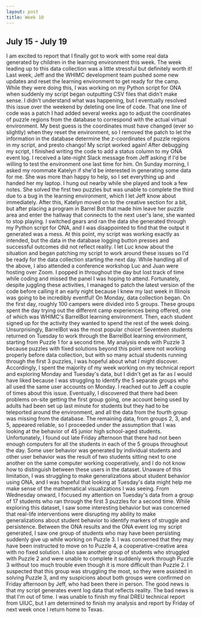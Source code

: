 ```yaml
---
layout: post
title: Week 10
---
```

## July 15 - July 19

I am excited to report that I finally got to work with some real data generated by children in the learning environment this week. The week leading up to this data collection was a little stressful but definitely worth it!
Last week, Jeff and the WHIMC development team pushed some new updates and reset the learning environment to get ready for the camp. While they were doing this, I was working on my Python script for ONA when suddenly my script began outputting CSV files that didn't make sense. I didn't understand what was happening, but I eventually resolved this issue over the weekend by deleting one line of code. That one line of code was a patch I had added several weeks ago to adjust the coordinates of puzzle regions from the database to correspond with the actual virtual environment. My best guess is the coordinates must have changed (ever so slightly) when they reset the environment, so I removed the patch to let the information in the database determine the z-coordinates of puzzle regions in my script, and presto chango! My script worked again!
After debugging my script, I finished writing the code to add a status column to my ONA event log. I received a late-night Slack message from Jeff asking if I'd be willing to test the environment one last time for him. On Sunday morning, I asked my roommate Katelyn if she'd be interested in generating some data for me. She was more than happy to help, so I set everything up and handed her my laptop. I hung out nearby while she played and took a few notes. She solved the first two puzzles but was unable to complete the third due to a bug in the learning environment, which I let Jeff know about immediately. After this, Katelyn moved on to the creative section for a bit, but after placing a program in Barrel Bot that made him leave her puzzle area and enter the hallway that connects to the next user's lane, she wanted to stop playing.
I switched gears and ran the data she generated through my Python script for ONA, and I was disappointed to find that the output it generated was a mess. At this point, my script was working exactly as intended, but the data in the database logging button presses and successful outcomes did not reflect reality. I let Luc know about the situation and began patching my script to work around these issues so I'd be ready for the data collection starting the next day.
While handling all of the above, I also attended a conference workshop Luc and Juan were hosting over Zoom. I popped in throughout the day but lost track of time while coding and missed the panel I was hoping to attend. Fortunately, despite juggling these activities, I managed to patch the latest version of the code before calling it an early night because I knew my last week in Illinois was going to be incredibly eventful!
On Monday, data collection began. On the first day, roughly 100 campers were divided into 5 groups. These groups spent the day trying out the different camp experiences being offered, one of which was WHIMC's BarrelBot learning environment. Then, each student signed up for the activity they wanted to spend the rest of the week doing. Unsurprisingly, BarrelBot was the most popular choice! Seventeen students returned on Tuesday to work through the BarrelBot learning environment, starting from Puzzle 1 for a second time.
My analysis ends with Puzzle 3 because puzzles with fixed solutions beyond this point were not working properly before data collection, but with so many actual students running through the first 3 puzzles, I was hopeful about what I might discover.
Accordingly, I spent the majority of my week working on my technical report and exploring Monday and Tuesday's data, but I didn't get as far as I would have liked because I was struggling to identify the 5 separate groups who all used the same user accounts on Monday. I reached out to Jeff a couple of times about this issue. Eventually, I discovered that there had been problems on-site getting the first group going, one account being used by adults had been set up last minute for students but they had to be teleported around the environment, and all the data from the fourth group was missing from the database. The remaining data, from groups 2, 3, and 5, appeared reliable, so I proceeded under the assumption that I was looking at the behavior of 45 junior high school-aged students. Unfortunately, I found out late Friday afternoon that there had not been enough computers for all the students in each of the 5 groups throughout the day. Some user behavior was generated by individual students and other user behavior was the result of two students sitting next to one another on the same computer working cooperatively, and I do not know how to distinguish between these users in the dataset.
Unaware of this limitation, I was struggling to make generalizations about student behavior using ONA, and I was hopeful that looking at Tuesday's data might help me make sense of the mathematical visualizations I was seeing. From Wednesday onward, I focused my attention on Tuesday's data from a group of 17 students who ran through the first 3 puzzles for a second time.
While exploring this dataset, I saw some interesting behavior but was concerned that real-life interventions were disrupting my ability to make generalizations about student behavior to identify markers of struggle and persistence. Between the ONA results and the ONA event log my script generated, I saw one group of students who may have been persisting suddenly give up while working on Puzzle 3. I was concerned that they may have been instructed to move on to Puzzle 4, a cooperative-creative area with no fixed solution. I also saw another group of students who struggled with Puzzle 2 and were unable to complete it suddenly work through Puzzle 3 without too much trouble even though it is more difficult than Puzzle 2. I suspected that this group was struggling the most, so they were assisted in solving Puzzle 3, and my suspicions about both groups were confirmed on Friday afternoon by Jeff, who had been there in person.
The good news is that my script generates event log data that reflects reality. The bad news is that I'm out of time. I was unable to finish my final DREU technical report from UIUC, but I am determined to finish my analysis and report by Friday of next week once I return home to Texas.